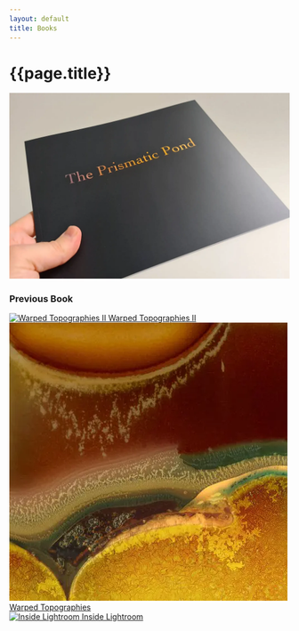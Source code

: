 ```yaml
---
layout: default
title: Books
---
```


# {{page.title}}

[![The Prismatic Pond](books/the-prismatic-pond-01.webp "The Prismatic Pond")](books/the-prismatic-pond)

### Previous Book

<div class="grid">
   <div>
   		<a href="books/warped-topographies-ii">
			<img src="books/warped-topographies-ii.webp" alt="Warped Topographies II" title="warped-topographies II" />
			Warped Topographies II
		</a>
   	</div>
   <div>
  	 <a href="warped-topographies">
			<img src="assets/galleries/warped-topographies.webp" alt="Warped Topographies" title="Warped Topographies" />
			Warped Topographies
		</a>
  	</div>
   <div>
   		<a href="inside-lightroom">
			<img src="assets/galleries/inside-lightroom.webp" alt="Inside Lightroom" title="Inside Lightroom" />
			Inside Lightroom
		</a>
	</div>
</div>